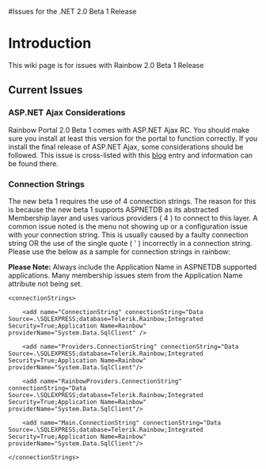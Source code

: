 #Issues for the .NET 2.0 Beta 1 Release

# Introduction #

This wiki page is for issues with Rainbow 2.0 Beta 1 Release


## Current Issues ##

### ASP.NET Ajax Considerations ###

Rainbow Portal 2.0 Beta 1 comes with ASP.NET Ajax RC.  You should make sure you install at least this version for the portal to function correctly.  If you install the final release of ASP.NET Ajax, some considerations should be followed.  This issue is cross-listed with this [blog](http://tinyurl.com/29rxku) entry and information can be found there.


### Connection Strings ###

The new beta 1 requires the use of 4 connection strings.  The reason for this is because the new beta 1 supports ASPNETDB as its abstracted Membership layer and uses various providers ( 4 ) to connect to this layer.  A common issue noted is the menu not showing up or a configuration issue with your connection string.  This is usually caused by a faulty connection string OR the use of the single quote ( ' ) incorrectly in a connection string.  Please use the below as a sample for connection strings in rainbow:


**Please Note:**  Always include the Application Name in ASPNETDB supported applications.  Many membership issues stem from the Application Name attribute not being set.

```
<connectionStrings>

    <add name="ConnectionString" connectionString="Data Source=.\SQLEXPRESS;database=Telerik.Rainbow;Integrated Security=True;Application Name=Rainbow" providerName="System.Data.SqlClient" />

    <add name="Providers.ConnectionString" connectionString="Data Source=.\SQLEXPRESS;database=Telerik.Rainbow;Integrated Security=True;Application Name=Rainbow"  providerName="System.Data.SqlClient"/>

    <add name="RainbowProviders.ConnectionString" connectionString="Data Source=.\SQLEXPRESS;database=Telerik.Rainbow;Integrated Security=True;Application Name=Rainbow" providerName="System.Data.SqlClient"/>

    <add name="Main.ConnectionString" connectionString="Data Source=.\SQLEXPRESS;database=Telerik.Rainbow;Integrated Security=True;Application Name=Rainbow" providerName="System.Data.SqlClient"/>
  
</connectionStrings>
```